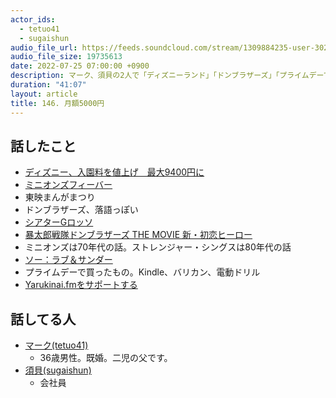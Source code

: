 ```yaml
---
actor_ids:
  - tetuo41
  - sugaishun
audio_file_url: https://feeds.soundcloud.com/stream/1309884235-user-302747142-yarukinai-146-2022-07-25.mp3
audio_file_size: 19735613
date: 2022-07-25 07:00:00 +0900
description: マーク、須貝の2人で「ディズニーランド」「ドンブラザーズ」「プライムデーで買ったもの」について話しました。
duration: "41:07"
layout: article
title: 146. 月額5000円
---
```


## 話したこと
- [ディズニー、入園料を値上げ　最大9400円に](https://www.itmedia.co.jp/business/articles/2109/24/news135.html)
- [ミニオンズフィーバー](https://minions.jp/)
- 東映まんがまつり
- ドンブラザーズ、落語っぽい
- [シアターGロッソ](https://www.tokyo-dome.co.jp/g-rosso/)
- [暴太郎戦隊ドンブラザーズ THE MOVIE 新・初恋ヒーロー](https://www.revice-donbro-22movie.com/)
- ミニオンズは70年代の話。ストレンジャー・シングスは80年代の話
- [ソー：ラブ＆サンダー](https://marvel.disney.co.jp/movie/thor-love-and-thunder.html)
- プライムデーで買ったもの。Kindle、バリカン、電動ドリル
- [Yarukinai.fmをサポートする](https://note.com/tetuo41/circle)

## 話してる人
- [マーク(tetuo41)](https://twitter.com/tetuo41)
  - 36歳男性。既婚。二児の父です。
- [須貝(sugaishun)](https://twitter.com/sugaishun)
  - 会社員
